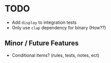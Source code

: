 # TODO

- Add `display` to integration tests
- Only use `clap` dependency for binary (How??)

## Minor / Future Features

- Conditional items? (rules, tests, notes, ect)
